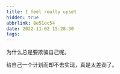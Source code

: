 ```yaml
---
title: I feel really upset
hidden: true
abbrlink: 8e51ec54
date: 2022-11-02 15:28:30
tags:
---
```


为什么总是要欺骗自己呢。

给自己一个计划而却不去实现，真是太差劲了。
